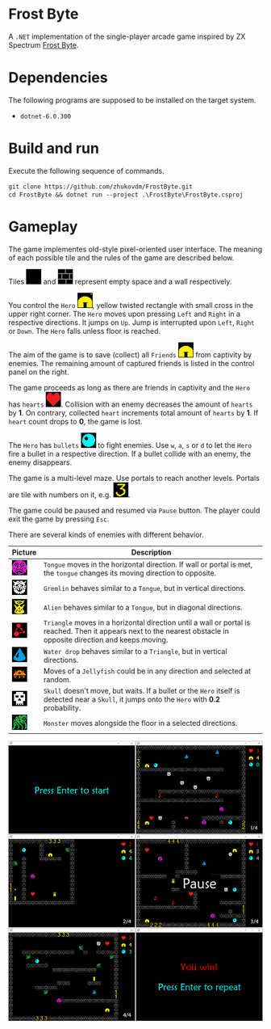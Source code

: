 # Frost Byte

A `.NET` implementation of the single-player arcade game inspired by ZX Spectrum
[Frost Byte](https://spectrumcomputing.co.uk/entry/1894/ZX-Spectrum/Frost_Byte).

# Dependencies

The following programs are supposed to be installed on the target system.

- `dotnet-6.0.300`

# Build and run

Execute the following sequence of commands.

```console
git clone https://github.com/zhukovdm/FrostByte.git
cd FrostByte && dotnet run --project .\FrostByte\FrostByte.csproj
```

# Gameplay

The game implementes old-style pixel-oriented user interface. The meaning of
each possible tile and the rules of the game are described below.

Tiles ![empty.png](Assets/Images/empty.png) and ![wall.png](Assets/Images/wall.png)
represent empty space and a wall respectively.

You control the `Hero` ![hero.png](./Assets/Images/hero.png), yellow twisted
rectangle with small cross in the upper right corner. The `Hero` moves upon
pressing `Left` and `Right` in a respective directions. It jumps on `Up`.
Jump is interrupted upon `Left`, `Right` or `Down`. The `Hero` falls unless
floor is reached.

The aim of the game is to save (collect) all `Friends`
![friend.png](./Assets/Images/friend.png) from captivity by enemies. The
remaining amount of captured friends is listed in the control panel on the
right.

The game proceeds as long as there are friends in captivity and the `Hero` has
`hearts` ![heart.png](./Assets/Images/heart.png). Collision with an enemy decreases
the amount of `hearts` by **1**. On contrary, collected `heart` increments total
amount of `hearts` by **1**. If `heart` count drops to **0**, the game is lost.

The `Hero` has `bullets` ![bullet.png](Assets/Images/bullet.png) to fight
enemies. Use `w`, `a`, `s` or `d` to let the `Hero` fire a bullet in a respective
direction. If a bullet collide with an enemy, the enemy disappears.

The game is a multi-level maze. Use portals to reach another levels. Portals
are tile with numbers on it, e.g. ![portal.png](Assets/Images/portal.png).

The game could be paused and resumed via `Pause` button. The player could exit
the game by pressing `Esc`.

There are several kinds of enemies with different behavior.

| Picture | Description |
|---|---|
| ![tongue.png](./Assets/Images/tongue.png) | `Tongue` moves in the horizontal direction. If wall or portal is met, the `tongue` changes its moving direction to opposite. |
| ![gremlin.png](./Assets/Images/gremlin.png) | `Gremlin` behaves similar to a `Tongue`, but in vertical directions. |
| ![alien.png](./Assets/Images/alien.png) | `Alien` behaves similar to a `Tongue`, but in diagonal directions. |
| ![triangle.png](./Assets/Images/triangle.png) | `Triangle` moves in a horizontal direction until a wall or portal is reached. Then it appears next to the nearest obstacle in opposite direction and keeps moving. |
| ![waterdrop.png](./Assets/Images/waterdrop.png) | `Water drop` behaves similar to a `Triangle`, but in vertical directions. |
| ![jellyfish.png](./Assets/Images/jellyfish.png) | Moves of a `Jellyfish` could be in any direction and selected at random. |
| ![skull.png](./Assets/Images/skull.png) | `Skull` doesn't move, but waits. If a bullet or the `Hero` itself is detected near a `Skull`, it jumps onto the `Hero` with **0.2** probability. |
| ![monster.png](./Assets/Images/monster.png) | `Monster` moves alongside the floor in a selected directions. |

![gui.png](./Assets/Images/gui.png)
